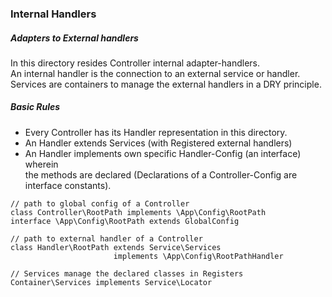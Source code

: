 ### Internal Handlers

##### Adapters to External handlers
In this directory resides Controller internal adapter-handlers.  
An internal handler is the connection to an external service or handler.  
Services are containers to manage the external handlers in a DRY principle.

##### Basic Rules
+ Every Controller has its Handler representation in this directory.
+ An Handler extends Services (with Registered external handlers) 
+ An Handler implements own specific Handler-Config (an interface) wherein  
 the methods are declared (Declarations of a Controller-Config are interface constants).  
 ```
 // path to global config of a Controller
 class Controller\RootPath implements \App\Config\RootPath 
 interface \App\Config\RootPath extends GlobalConfig
 ```
 ```
 // path to external handler of a Controller
 class Handler\RootPath extends Service\Services 
                        implements \App\Config\RootPathHandler   
                        
 // Services manage the declared classes in Registers 
 Container\Services implements Service\Locator
```